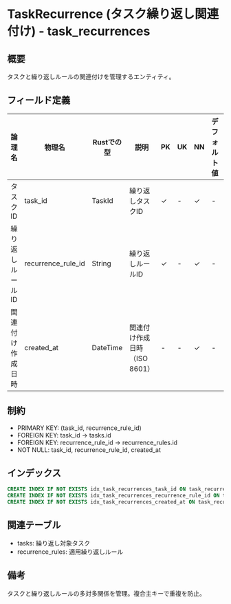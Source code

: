 # TaskRecurrence (タスク繰り返し関連付け) - task_recurrences

## 概要
タスクと繰り返しルールの関連付けを管理するエンティティ。

## フィールド定義

| 論理名 | 物理名 | Rustでの型 | 説明 | PK | UK | NN | デフォルト値 | 外部キー | PostgreSQL型 | SQLite型 | TypeScript型 |
|--------|--------|-----------|------|----|----|----|-----------|---------|-----------|---------|-----------|
| タスクID | task_id | TaskId | 繰り返しタスクID | ✓ | - | ✓ | - | tasks.id | UUID | TEXT | string |
| 繰り返しルールID | recurrence_rule_id | String | 繰り返しルールID | ✓ | - | ✓ | - | recurrence_rules.id | UUID | TEXT | string |
| 関連付け作成日時 | created_at | DateTime<Utc> | 関連付け作成日時（ISO 8601） | - | - | ✓ | - | - | TIMESTAMPTZ | TEXT | string |

## 制約
- PRIMARY KEY: (task_id, recurrence_rule_id)
- FOREIGN KEY: task_id → tasks.id
- FOREIGN KEY: recurrence_rule_id → recurrence_rules.id
- NOT NULL: task_id, recurrence_rule_id, created_at

## インデックス
```sql
CREATE INDEX IF NOT EXISTS idx_task_recurrences_task_id ON task_recurrences(task_id);
CREATE INDEX IF NOT EXISTS idx_task_recurrences_recurrence_rule_id ON task_recurrences(recurrence_rule_id);
CREATE INDEX IF NOT EXISTS idx_task_recurrences_created_at ON task_recurrences(created_at);
```

## 関連テーブル
- tasks: 繰り返し対象タスク
- recurrence_rules: 適用繰り返しルール

## 備考
タスクと繰り返しルールの多対多関係を管理。複合主キーで重複を防止。